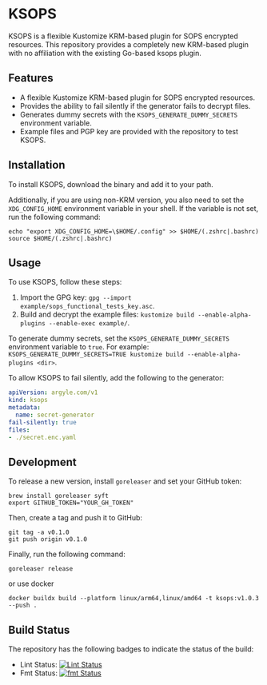 # KSOPS

KSOPS is a flexible Kustomize KRM-based plugin for SOPS encrypted resources. This repository provides a completely new KRM-based plugin with no affiliation with the existing Go-based ksops plugin.

## Features

- A flexible Kustomize KRM-based plugin for SOPS encrypted resources.
- Provides the ability to fail silently if the generator fails to decrypt files.
- Generates dummy secrets with the `KSOPS_GENERATE_DUMMY_SECRETS` environment variable.
- Example files and PGP key are provided with the repository to test KSOPS.

## Installation

To install KSOPS, download the binary and add it to your path. 

Additionally, if you are using non-KRM version, you also need to set the `XDG_CONFIG_HOME` environment variable in your shell. If the variable is not set, run the following command:

```shell
echo "export XDG_CONFIG_HOME=\$HOME/.config" >> $HOME/(.zshrc|.bashrc)
source $HOME/(.zshrc|.bashrc)
```

## Usage

To use KSOPS, follow these steps:

1. Import the GPG key: `gpg --import example/sops_functional_tests_key.asc`.
2. Build and decrypt the example files: `kustomize build --enable-alpha-plugins --enable-exec example/`.

To generate dummy secrets, set the `KSOPS_GENERATE_DUMMY_SECRETS` environment variable to `true`. For example: `KSOPS_GENERATE_DUMMY_SECRETS=TRUE kustomize build --enable-alpha-plugins <dir>`.

To allow KSOPS to fail silently, add the following to the generator:

```yaml
apiVersion: argyle.com/v1
kind: ksops
metadata:
  name: secret-generator
fail-silently: true
files:
- ./secret.enc.yaml
```

## Development

To release a new version, install `goreleaser` and set your GitHub token:

```shell
brew install goreleaser syft 
export GITHUB_TOKEN="YOUR_GH_TOKEN"
```

Then, create a tag and push it to GitHub:

```shell
git tag -a v0.1.0
git push origin v0.1.0
```

Finally, run the following command:

```shell
goreleaser release
```

or use docker 

```shell
docker buildx build --platform linux/arm64,linux/amd64 -t ksops:v1.0.3 --push .
```

## Build Status

The repository has the following badges to indicate the status of the build:

- Lint Status: [![Lint Status](https://github.com/argyle-engineering/ksops/actions/workflows/golangci-lint.yml/badge.svg)](https://github.com/argyle-engineering/ksops/actions/workflows/golangci-lint.yml)
- Fmt Status: [![fmt Status](https://github.com/argyle-engineering/ksops/actions/workflows/fmt.yaml/badge.svg)](https://github.com/argyle-engineering/ksops/actions/workflows/fmt.yaml)


